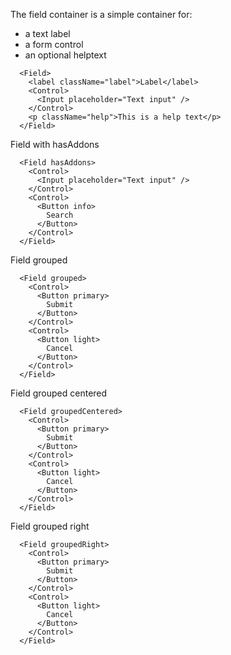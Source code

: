 The field container is a simple container for:

- a text label
- a form control
- an optional helptext

```example
  <Field>  
    <label className="label">Label</label>
    <Control>
      <Input placeholder="Text input" />
    </Control>
    <p className="help">This is a help text</p>
  </Field>
```

Field with hasAddons
```example
  <Field hasAddons>    
    <Control>
      <Input placeholder="Text input" />
    </Control>
    <Control>
      <Button info>
        Search
      </Button>
    </Control>
  </Field>
```

Field grouped
```example
  <Field grouped>      
    <Control>
      <Button primary>
        Submit
      </Button>
    </Control>
    <Control>
      <Button light>
        Cancel
      </Button>
    </Control>
  </Field>
```

Field grouped centered
```example
  <Field groupedCentered>      
    <Control>
      <Button primary>
        Submit
      </Button>
    </Control>
    <Control>
      <Button light>
        Cancel
      </Button>
    </Control>
  </Field>
```

Field grouped right
```example
  <Field groupedRight>      
    <Control>
      <Button primary>
        Submit
      </Button>
    </Control>
    <Control>
      <Button light>
        Cancel
      </Button>
    </Control>
  </Field>
```
